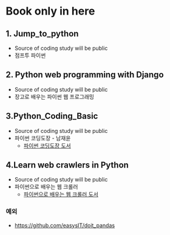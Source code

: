 # Book only in here

## 1. Jump_to_python
- Source of coding study will be public     
- 점프투 파이썬 

## 2. Python web programming with Django
- Source of coding study will be public   
- 장고로 배우는 파이썬 웹 프로그래밍 


## 3.Python_Coding_Basic
- Source of coding study will be public     
- 파이썬 코딩도장 - 남재윤       
  - [파이썬 코딩도장 도서](https://book.naver.com/bookdb/book_detail.nhn?bid=14144026)        
  
  
## 4.Learn web crawlers in Python      
- Source of coding study will be public         
- 파이썬으로 배우는 웹 크롤러        
  - [파이썬으로 배우는 웹 크롤러 도서](https://book.naver.com/bookdb/book_detail.nhn?bid=13141192)         



### 예외 
- https://github.com/easysIT/doit_pandas